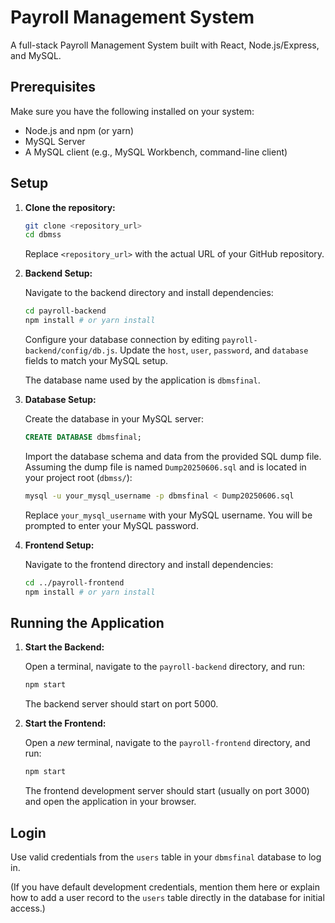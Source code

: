 # Payroll Management System

A full-stack Payroll Management System built with React, Node.js/Express, and MySQL.

## Prerequisites

Make sure you have the following installed on your system:

*   Node.js and npm (or yarn)
*   MySQL Server
*   A MySQL client (e.g., MySQL Workbench, command-line client)

## Setup

1.  **Clone the repository:**

    ```bash
    git clone <repository_url>
    cd dbmss
    ```
    Replace `<repository_url>` with the actual URL of your GitHub repository.

2.  **Backend Setup:**

    Navigate to the backend directory and install dependencies:

    ```bash
    cd payroll-backend
    npm install # or yarn install
    ```

    Configure your database connection by editing `payroll-backend/config/db.js`. Update the `host`, `user`, `password`, and `database` fields to match your MySQL setup.

    The database name used by the application is `dbmsfinal`.

3.  **Database Setup:**

    Create the database in your MySQL server:

    ```sql
    CREATE DATABASE dbmsfinal;
    ```

    Import the database schema and data from the provided SQL dump file. Assuming the dump file is named `Dump20250606.sql` and is located in your project root (`dbmss/`):

    ```bash
    mysql -u your_mysql_username -p dbmsfinal < Dump20250606.sql
    ```
    Replace `your_mysql_username` with your MySQL username. You will be prompted to enter your MySQL password.

4.  **Frontend Setup:**

    Navigate to the frontend directory and install dependencies:

    ```bash
    cd ../payroll-frontend
    npm install # or yarn install
    ```

## Running the Application

1.  **Start the Backend:**

    Open a terminal, navigate to the `payroll-backend` directory, and run:

    ```bash
    npm start
    ```
    The backend server should start on port 5000.

2.  **Start the Frontend:**

    Open a *new* terminal, navigate to the `payroll-frontend` directory, and run:

    ```bash
    npm start
    ```
    The frontend development server should start (usually on port 3000) and open the application in your browser.

## Login

Use valid credentials from the `users` table in your `dbmsfinal` database to log in.

(If you have default development credentials, mention them here or explain how to add a user record to the `users` table directly in the database for initial access.) 